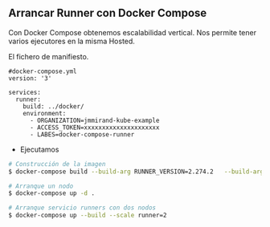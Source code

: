 ## Arrancar Runner con Docker Compose

Con Docker Compose obtenemos escalabilidad vertical. Nos permite tener varios
ejecutores en la misma Hosted.

El fichero de manifiesto.

```
#docker-compose.yml
version: '3'

services:
  runner:
    build: ../docker/
    environment:
      - ORGANIZATION=jmmirand-kube-example
      - ACCESS_TOKEN=xxxxxxxxxxxxxxxxxxxxx  
      - LABES=docker-compose-runner
```

* Ejecutamos

``` bash
# Construcción de la imagen
$ docker-compose build --build-arg RUNNER_VERSION=2.274.2   --build-arg ARQ_RUNNER=linux-arm64

# Arranque un nodo
$ docker-compose up -d .

# Arranque servicio runners con dos nodos
$ docker-compose up --build --scale runner=2
```
